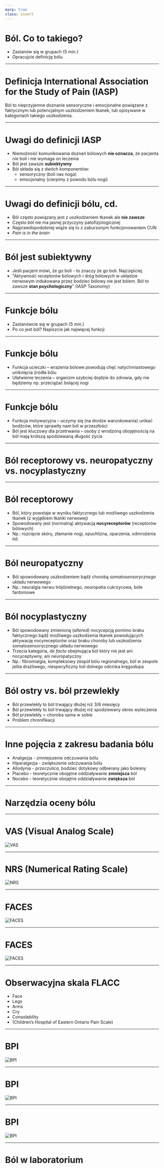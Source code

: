 ```yaml
---
marp: true
class: invert
---
```


# Ból. Co to takiego?

* Zastanów się w grupach (5 min.)
* Opracujcie definicję bólu

---

# Definicja International Association for the Study of Pain (IASP)

Ból to nieprzyjemne doznanie sensoryczne i emocjonalne powiązane z faktycznym lub potencjalnym uszkodzeniem tkanek, lub opisywane w kategoriach takiego uszkodzenia.

--- 

# Uwagi do definicji IASP

* Niemożność komunikowania doznań bólowych **nie oznacza**, że pacjenta nie boli i nie wymaga on leczenia
* Ból jest zawsze **subiektywny**
* Ból składa się z dwóch komponentów:
    * sensoryczny (boli nas noga)
    * emocjonalny (cierpimy z powodu bólu nogi)

---

# Uwagi do definicji bólu, cd.

* Ból często powiązany jest z uszkodzeniem tkanek ale **nie zawsze**
* Często ból nie ma jasnej przyczyny patofizjologicznej
* Najprawdopodobniej wiąże się to z zaburzonym funkcjonowaniem CUN
* *Pain is in the brain*

---

# Ból jest subiektywny

* Jeśli pacjent mówi, że go boli - to znaczy że go boli. Najczęściej.
* "Aktywność receptorów bólowych i dróg bólowych w układzie nerwowym indukowana przez bodziec bólowy nie jest bólem. Ból to zawsze **stan psychologiczny**" (IASP Taxonomy)

---

# Funkcje bólu

* Zastanówcie się w grupach (5 min.)
* Po co jest ból? Napiszcie jak najwięcej funkcji

---

# Funkcje bólu

* Funkcja ucieczki – wrażenia bólowe powodują chęć natychmiastowego uniknięcia źródła bólu
* Ułatwienie leczenia – organizm szybciej dojdzie do zdrowia, gdy nie będziemy np. przeciążać bolącej nogi

---

# Funkcje bólu

* Funkcja motywacyjna – uczymy się (na drodze warunkowania) unikać bodźców, które sprawiły nam ból w przeszłości
* Ból jest kluczowy dla przetrwania – osoby z wrodzoną obojętnością na ból mają krótszą spodziewaną długość życia

---

# Ból receptorowy vs. neuropatyczny vs. nocyplastyczny

---

# Ból receptorowy

* Ból, który powstaje w wyniku faktycznego lub możliwego uszkodzenia tkanek (z wyjątkiem tkanki nerwowej)
* Spowodowany jest (normalną) aktywacją **nocyreceptorów** (receptorów bólowych)
* Np.: rozcięcie skóry, złamanie nogi, opuchlizna, oparzenia, odmrożenia itd.

---

# Ból neuropatyczny

* Ból spowodowany uszkodzeniem bądź chorobą *somatosensorycznego* układu nerwowego
* Np.: neuralgia nerwu trójdzielnego, neuropatia cukrzycowa, bóle fantomowe

---

# Ból nocyplastyczny

* Ból spowodowany zmienioną (*altered*) nocycepcją pomimo braku faktycznego bądź możliwego uszkodzenia tkanek powodujących aktywację nocyreceptorów oraz braku choroby lub uszkodzenia somatosensorycznego układu nerwowego
* Trzecia kategoria, *de facto* obejmująca ból który nie jest ani nocyceptywny, ani neuropatyczny
* Np.: fibromialgia, kompleksowy zespół bólu regionalnego, ból w zespole jelita drażliwego, niespecyficzny ból dolnego odcinka kręgosłupa

---

# Ból ostry vs. ból przewlekły

* Ból przewlekły to ból trwający dłużej niż 3/6 miesięcy
* Ból przewlekły to ból trwający dłużej niż spodziewany okres wyleczenia
* Ból przewlekły = choroba sama w sobie
* Problem chronifikacji

---

# Inne pojęcia z zakresu badania bólu

* Analgezja - zmniejszenie odczuwania bólu
* Hiperalgezja - zwiększenie odczuwania bólu
* Allodynia - *przeczulica*, bodziec dotykowy odbierany jako bolesny
* Placebo - teoretycznie obojętne oddziaływanie **zmniejsza** ból
* Nocebo - teoretycznie obojętne oddziaływanie **zwiększa** ból

---

# Narzędzia oceny bólu

---

# VAS (Visual Analog Scale)

![VAS](img/01_vas.jpg)

---

# NRS (Numerical Rating Scale)

![NRS](img/01_nrs.png)

---

# FACES

![FACES](img/01_faces_pl.png)

---

# FACES

![FACES](img/01_faces_faces.png)

---

# Obserwacyjna skala FLACC

* Face
* Legs
* Arms
* Cry
* Consolability
* (Children’s Hospital of Eastern Ontario Pain Scale)

---

# BPI

![BPI](img/01_bpi_1.png)

---

# BPI

![BPI](img/01_bpi_2.png)

---

# BPI

![BPI](img/01_bpi_3.png)

---

# Ból w laboratorium